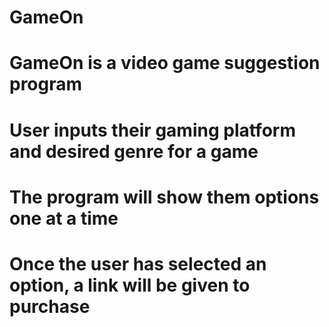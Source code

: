 # GameOn

# GameOn is a video game suggestion program
# User inputs their gaming platform and desired genre for a game
# The program will show them options one at a time
# Once the user has selected an option, a link will be given to purchase
